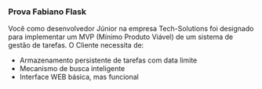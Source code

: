 <div class="textos" style="align=center">
        <h3>Prova Fabiano Flask</h3>
        <p>Você como desenvolvedor Júnior na empresa Tech-Solutions foi designado para implementar um MVP (Mínimo Produto Viável) de um sistema de gestão de tarefas. O Cliente necessita de:</p>
        <ul>
            <li>Armazenamento persistente de tarefas com data limite</li>
            <li>Mecanismo de busca inteligente</li>
            <li>Interface WEB básica, mas funcional</li>
        </ul>
    </div>
